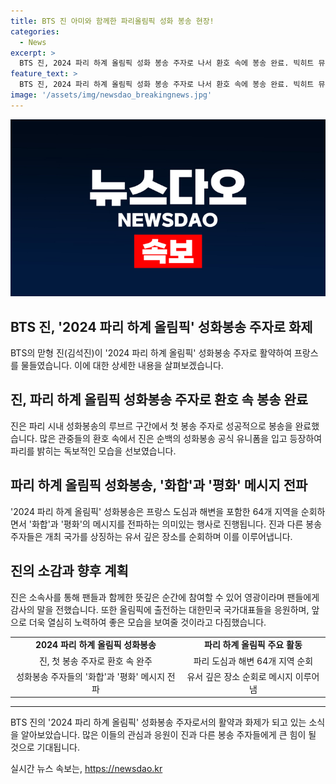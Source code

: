 ```yaml
---
title: BTS 진 아미와 함께한 파리올림픽 성화 봉송 현장!
categories:
  - News
excerpt: >
  BTS 진, 2024 파리 하계 올림픽 성화 봉송 주자로 나서 환호 속에 봉송 완료. 빅히트 뮤직을 통해 영광이고 감사하다며 팬들에게 감사 인사 전하며, 파리 패럴림픽에도 관심과 응원을 당부했다. ‘화합’과 ‘평화’의 메시지를 전달하기 위해 프랑스 도심을 성화와 함께 순회하는 성화봉송은 26일 개최 예정. BTS 진은 루브르 박물관의 피라미드 앞에서 횃불을 전달했으며, 성화봉송동안 관중들에게 감사 인사를 전하며 역할을 수행했다.
feature_text: >
  BTS 진, 2024 파리 하계 올림픽 성화 봉송 주자로 나서 환호 속에 봉송 완료. 빅히트 뮤직을 통해 영광이고 감사하다며 팬들에게 감사 인사 전하며, 파리 패럴림픽에도 관심과 응원을 당부했다. ‘화합’과 ‘평화’의 메시지를 전달하기 위해 프랑스 도심을 성화와 함께 순회하는 성화봉송은 26일 개최 예정. BTS 진은 루브르 박물관의 피라미드 앞에서 횃불을 전달했으며, 성화봉송동안 관중들에게 감사 인사를 전하며 역할을 수행했다.
image: '/assets/img/newsdao_breakingnews.jpg'
---
```


<p><img src="/assets/img/newsdao_breakingnews.jpg" alt="flaretime 속보" /></p>

<h2 data-ke-size="size26">BTS 진, '2024 파리 하계 올림픽' 성화봉송 주자로 화제</h2>

<p data-ke-size="size16">BTS의 맏형 진(김석진)이 '2024 파리 하계 올림픽' 성화봉송 주자로 활약하여 프랑스를 물들였습니다. 이에 대한 상세한 내용을 살펴보겠습니다.</p>

<h2 data-ke-size="size24">진, 파리 하계 올림픽 성화봉송 주자로 환호 속 봉송 완료</h2>

<p data-ke-size="size16">진은 파리 시내 성화봉송의 루브르 구간에서 첫 봉송 주자로 성공적으로 봉송을 완료했습니다. 많은 관중들의 환호 속에서 진은 순백의 성화봉송 공식 유니폼을 입고 등장하여 파리를 밝히는 독보적인 모습을 선보였습니다.</p>

<h2 data-ke-size="size24">파리 하계 올림픽 성화봉송, '화합'과 '평화' 메시지 전파</h2>

<p data-ke-size="size16">'2024 파리 하계 올림픽' 성화봉송은 프랑스 도심과 해변을 포함한 64개 지역을 순회하면서 '화합'과 '평화'의 메시지를 전파하는 의미있는 행사로 진행됩니다. 진과 다른 봉송 주자들은 개최 국가를 상징하는 유서 깊은 장소를 순회하며 이를 이루어냅니다.</p>

<h2 data-ke-size="size24">진의 소감과 향후 계획</h2>

<p data-ke-size="size16">진은 소속사를 통해 팬들과 함께한 뜻깊은 순간에 참여할 수 있어 영광이라며 팬들에게 감사의 말을 전했습니다. 또한 올림픽에 출전하는 대한민국 국가대표들을 응원하며, 앞으로 더욱 열심히 노력하여 좋은 모습을 보여줄 것이라고 다짐했습니다.</p>

<table>
  <tr>
    <td style="text-align: center; height: 17px;"><b>2024 파리 하계 올림픽 성화봉송</b></td>
    <td style="text-align: center; height: 17px;"><b>파리 하계 올림픽 주요 활동</b></td>
  </tr>
  <tr>
    <td style="text-align: center; height: 17px;">진, 첫 봉송 주자로 환호 속 완주</td>
    <td style="text-align: center; height: 17px;">파리 도심과 해변 64개 지역 순회</td>
  </tr>
  <tr>
    <td style="text-align: center; height: 17px;">성화봉송 주자들의 '화합'과 '평화' 메시지 전파</td>
    <td style="text-align: center; height: 17px;">유서 깊은 장소 순회로 메시지 이루어냄</td>
  </tr>
</table>

<hr>

<p data-ke-size="size16">BTS 진의 '2024 파리 하계 올림픽' 성화봉송 주자로서의 활약과 화제가 되고 있는 소식을 알아보았습니다. 많은 이들의 관심과 응원이 진과 다른 봉송 주자들에게 큰 힘이 될 것으로 기대됩니다.</p>
실시간 뉴스 속보는, <a href="https://newsdao.kr" rel="dofollow">https://newsdao.kr</a>


